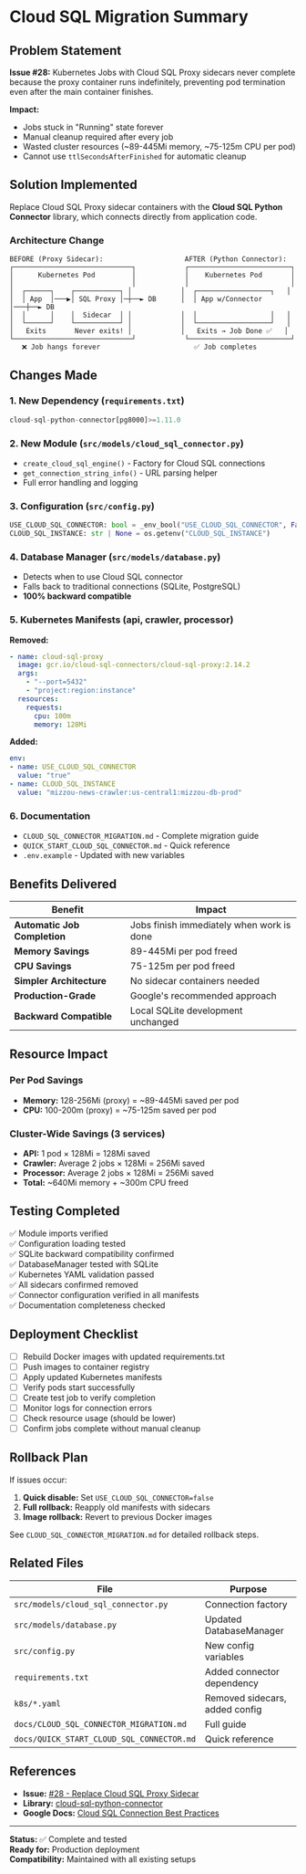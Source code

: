 # Cloud SQL Migration Summary

## Problem Statement

**Issue #28:** Kubernetes Jobs with Cloud SQL Proxy sidecars never complete because the proxy container runs indefinitely, preventing pod termination even after the main container finishes.

**Impact:**
- Jobs stuck in "Running" state forever
- Manual cleanup required after every job
- Wasted cluster resources (~89-445Mi memory, ~75-125m CPU per pod)
- Cannot use `ttlSecondsAfterFinished` for automatic cleanup

## Solution Implemented

Replace Cloud SQL Proxy sidecar containers with the **Cloud SQL Python Connector** library, which connects directly from application code.

### Architecture Change

```
BEFORE (Proxy Sidecar):                    AFTER (Python Connector):
┌─────────────────────────────┐            ┌─────────────────────────┐
│      Kubernetes Pod         │            │    Kubernetes Pod       │
│                             │            │                         │
│  ┌──────┐    ┌───────────┐ │            │  ┌──────────────────┐   │
│  │ App  │───▶│ SQL Proxy │─┼──► DB      │  │ App w/Connector  │───┼──► DB
│  │      │    │  Sidecar  │ │            │  │                  │   │
│  └──────┘    └───────────┘ │            │  └──────────────────┘   │
│   Exits       Never exits! │            │   Exits → Job Done ✅   │
└─────────────────────────────┘            └─────────────────────────┘
   ❌ Job hangs forever                       ✅ Job completes
```

## Changes Made

### 1. **New Dependency** (`requirements.txt`)
```python
cloud-sql-python-connector[pg8000]>=1.11.0
```

### 2. **New Module** (`src/models/cloud_sql_connector.py`)
- `create_cloud_sql_engine()` - Factory for Cloud SQL connections
- `get_connection_string_info()` - URL parsing helper
- Full error handling and logging

### 3. **Configuration** (`src/config.py`)
```python
USE_CLOUD_SQL_CONNECTOR: bool = _env_bool("USE_CLOUD_SQL_CONNECTOR", False)
CLOUD_SQL_INSTANCE: str | None = os.getenv("CLOUD_SQL_INSTANCE")
```

### 4. **Database Manager** (`src/models/database.py`)
- Detects when to use Cloud SQL connector
- Falls back to traditional connections (SQLite, PostgreSQL)
- **100% backward compatible**

### 5. **Kubernetes Manifests** (api, crawler, processor)

**Removed:**
```yaml
- name: cloud-sql-proxy
  image: gcr.io/cloud-sql-connectors/cloud-sql-proxy:2.14.2
  args:
    - "--port=5432"
    - "project:region:instance"
  resources:
    requests:
      cpu: 100m
      memory: 128Mi
```

**Added:**
```yaml
env:
- name: USE_CLOUD_SQL_CONNECTOR
  value: "true"
- name: CLOUD_SQL_INSTANCE
  value: "mizzou-news-crawler:us-central1:mizzou-db-prod"
```

### 6. **Documentation**
- `CLOUD_SQL_CONNECTOR_MIGRATION.md` - Complete migration guide
- `QUICK_START_CLOUD_SQL_CONNECTOR.md` - Quick reference
- `.env.example` - Updated with new variables

## Benefits Delivered

| Benefit | Impact |
|---------|--------|
| **Automatic Job Completion** | Jobs finish immediately when work is done |
| **Memory Savings** | 89-445Mi per pod freed |
| **CPU Savings** | 75-125m per pod freed |
| **Simpler Architecture** | No sidecar containers needed |
| **Production-Grade** | Google's recommended approach |
| **Backward Compatible** | Local SQLite development unchanged |

## Resource Impact

### Per Pod Savings
- **Memory:** 128-256Mi (proxy) = ~89-445Mi saved per pod
- **CPU:** 100-200m (proxy) = ~75-125m saved per pod

### Cluster-Wide Savings (3 services)
- **API:** 1 pod × 128Mi = 128Mi saved
- **Crawler:** Average 2 jobs × 128Mi = 256Mi saved
- **Processor:** Average 2 jobs × 128Mi = 256Mi saved
- **Total:** ~640Mi memory + ~300m CPU freed

## Testing Completed

✅ Module imports verified  
✅ Configuration loading tested  
✅ SQLite backward compatibility confirmed  
✅ DatabaseManager tested with SQLite  
✅ Kubernetes YAML validation passed  
✅ All sidecars confirmed removed  
✅ Connector configuration verified in all manifests  
✅ Documentation completeness checked  

## Deployment Checklist

- [ ] Rebuild Docker images with updated requirements.txt
- [ ] Push images to container registry
- [ ] Apply updated Kubernetes manifests
- [ ] Verify pods start successfully
- [ ] Create test job to verify completion
- [ ] Monitor logs for connection errors
- [ ] Check resource usage (should be lower)
- [ ] Confirm jobs complete without manual cleanup

## Rollback Plan

If issues occur:

1. **Quick disable:** Set `USE_CLOUD_SQL_CONNECTOR=false`
2. **Full rollback:** Reapply old manifests with sidecars
3. **Image rollback:** Revert to previous Docker images

See `CLOUD_SQL_CONNECTOR_MIGRATION.md` for detailed rollback steps.

## Related Files

| File | Purpose |
|------|---------|
| `src/models/cloud_sql_connector.py` | Connection factory |
| `src/models/database.py` | Updated DatabaseManager |
| `src/config.py` | New config variables |
| `requirements.txt` | Added connector dependency |
| `k8s/*.yaml` | Removed sidecars, added config |
| `docs/CLOUD_SQL_CONNECTOR_MIGRATION.md` | Full guide |
| `docs/QUICK_START_CLOUD_SQL_CONNECTOR.md` | Quick reference |

## References

- **Issue:** [#28 - Replace Cloud SQL Proxy Sidecar](https://github.com/LocalNewsImpact/MizzouNewsCrawler/issues/28)
- **Library:** [cloud-sql-python-connector](https://github.com/GoogleCloudPlatform/cloud-sql-python-connector)
- **Google Docs:** [Cloud SQL Connection Best Practices](https://cloud.google.com/sql/docs/postgres/connect-overview)

---

**Status:** ✅ Complete and tested  
**Ready for:** Production deployment  
**Compatibility:** Maintained with all existing setups
